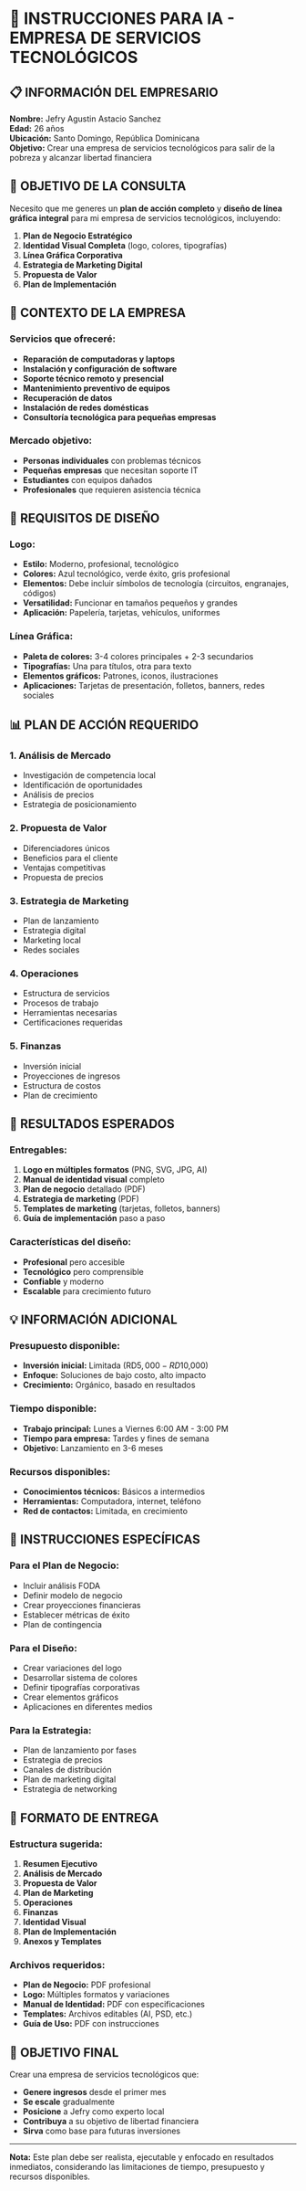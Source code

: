 # 🚀 INSTRUCCIONES PARA IA - EMPRESA DE SERVICIOS TECNOLÓGICOS

## 📋 INFORMACIÓN DEL EMPRESARIO

**Nombre:** Jefry Agustin Astacio Sanchez  
**Edad:** 26 años  
**Ubicación:** Santo Domingo, República Dominicana  
**Objetivo:** Crear una empresa de servicios tecnológicos para salir de la pobreza y alcanzar libertad financiera

## 🎯 OBJETIVO DE LA CONSULTA

Necesito que me generes un **plan de acción completo** y **diseño de línea gráfica integral** para mi empresa de servicios tecnológicos, incluyendo:

1. **Plan de Negocio Estratégico**
2. **Identidad Visual Completa** (logo, colores, tipografías)
3. **Línea Gráfica Corporativa**
4. **Estrategia de Marketing Digital**
5. **Propuesta de Valor**
6. **Plan de Implementación**

## 💼 CONTEXTO DE LA EMPRESA

### Servicios que ofreceré:
- **Reparación de computadoras y laptops**
- **Instalación y configuración de software**
- **Soporte técnico remoto y presencial**
- **Mantenimiento preventivo de equipos**
- **Recuperación de datos**
- **Instalación de redes domésticas**
- **Consultoría tecnológica para pequeñas empresas**

### Mercado objetivo:
- **Personas individuales** con problemas técnicos
- **Pequeñas empresas** que necesitan soporte IT
- **Estudiantes** con equipos dañados
- **Profesionales** que requieren asistencia técnica

## 🎨 REQUISITOS DE DISEÑO

### Logo:
- **Estilo:** Moderno, profesional, tecnológico
- **Colores:** Azul tecnológico, verde éxito, gris profesional
- **Elementos:** Debe incluir símbolos de tecnología (circuitos, engranajes, códigos)
- **Versatilidad:** Funcionar en tamaños pequeños y grandes
- **Aplicación:** Papelería, tarjetas, vehículos, uniformes

### Línea Gráfica:
- **Paleta de colores:** 3-4 colores principales + 2-3 secundarios
- **Tipografías:** Una para títulos, otra para texto
- **Elementos gráficos:** Patrones, iconos, ilustraciones
- **Aplicaciones:** Tarjetas de presentación, folletos, banners, redes sociales

## 📊 PLAN DE ACCIÓN REQUERIDO

### 1. Análisis de Mercado
- Investigación de competencia local
- Identificación de oportunidades
- Análisis de precios
- Estrategia de posicionamiento

### 2. Propuesta de Valor
- Diferenciadores únicos
- Beneficios para el cliente
- Ventajas competitivas
- Propuesta de precios

### 3. Estrategia de Marketing
- Plan de lanzamiento
- Estrategia digital
- Marketing local
- Redes sociales

### 4. Operaciones
- Estructura de servicios
- Procesos de trabajo
- Herramientas necesarias
- Certificaciones requeridas

### 5. Finanzas
- Inversión inicial
- Proyecciones de ingresos
- Estructura de costos
- Plan de crecimiento

## 🎯 RESULTADOS ESPERADOS

### Entregables:
1. **Logo en múltiples formatos** (PNG, SVG, JPG, AI)
2. **Manual de identidad visual** completo
3. **Plan de negocio** detallado (PDF)
4. **Estrategia de marketing** (PDF)
5. **Templates de marketing** (tarjetas, folletos, banners)
6. **Guía de implementación** paso a paso

### Características del diseño:
- **Profesional** pero accesible
- **Tecnológico** pero comprensible
- **Confiable** y moderno
- **Escalable** para crecimiento futuro

## 💡 INFORMACIÓN ADICIONAL

### Presupuesto disponible:
- **Inversión inicial:** Limitada (RD$5,000 - RD$10,000)
- **Enfoque:** Soluciones de bajo costo, alto impacto
- **Crecimiento:** Orgánico, basado en resultados

### Tiempo disponible:
- **Trabajo principal:** Lunes a Viernes 6:00 AM - 3:00 PM
- **Tiempo para empresa:** Tardes y fines de semana
- **Objetivo:** Lanzamiento en 3-6 meses

### Recursos disponibles:
- **Conocimientos técnicos:** Básicos a intermedios
- **Herramientas:** Computadora, internet, teléfono
- **Red de contactos:** Limitada, en crecimiento

## 🚀 INSTRUCCIONES ESPECÍFICAS

### Para el Plan de Negocio:
- Incluir análisis FODA
- Definir modelo de negocio
- Crear proyecciones financieras
- Establecer métricas de éxito
- Plan de contingencia

### Para el Diseño:
- Crear variaciones del logo
- Desarrollar sistema de colores
- Definir tipografías corporativas
- Crear elementos gráficos
- Aplicaciones en diferentes medios

### Para la Estrategia:
- Plan de lanzamiento por fases
- Estrategia de precios
- Canales de distribución
- Plan de marketing digital
- Estrategia de networking

## 📝 FORMATO DE ENTREGA

### Estructura sugerida:
1. **Resumen Ejecutivo**
2. **Análisis de Mercado**
3. **Propuesta de Valor**
4. **Plan de Marketing**
5. **Operaciones**
6. **Finanzas**
7. **Identidad Visual**
8. **Plan de Implementación**
9. **Anexos y Templates**

### Archivos requeridos:
- **Plan de Negocio:** PDF profesional
- **Logo:** Múltiples formatos y variaciones
- **Manual de Identidad:** PDF con especificaciones
- **Templates:** Archivos editables (AI, PSD, etc.)
- **Guía de Uso:** PDF con instrucciones

## 🎯 OBJETIVO FINAL

Crear una empresa de servicios tecnológicos que:
- **Genere ingresos** desde el primer mes
- **Se escale** gradualmente
- **Posicione** a Jefry como experto local
- **Contribuya** a su objetivo de libertad financiera
- **Sirva** como base para futuras inversiones

---

**Nota:** Este plan debe ser realista, ejecutable y enfocado en resultados inmediatos, considerando las limitaciones de tiempo, presupuesto y recursos disponibles.

